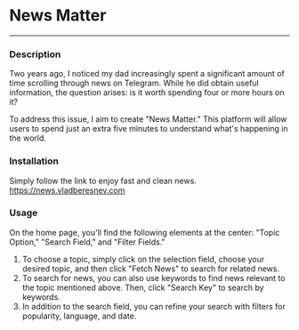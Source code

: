 # News Matter
---
### Description
Two years ago, I noticed my dad increasingly spent a significant amount of time scrolling through news on Telegram. While he did obtain useful information, the question arises: is it worth spending four or more hours on it?

To address this issue, I aim to create "News Matter." This platform will allow users to spend just an extra five minutes to understand what's happening in the world.

### Installation
Simply follow the link to enjoy fast and clean news.
https://news.vladberesnev.com

### Usage

On the home page, you'll find the following elements at the center: "Topic Option," "Search Field," and "Filter Fields."

1. To choose a topic, simply click on the selection field, choose your desired topic, and then click "Fetch News" to search for related news.
2. To search for news, you can also use keywords to find news relevant to the topic mentioned above. Then, click "Search Key" to search by keywords.
3. In addition to the search field, you can refine your search with filters for popularity, language, and date.
